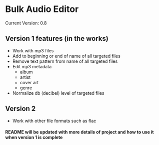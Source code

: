 # Bulk Audio Editor

Current Version: 0.8

## Version 1 features (in the works)

- Work with mp3 files
- Add to beginning or end of name of all targeted files
- Remove text pattern from name of all targeted files
- Edit mp3 metadata
  - album
  - artist
  - cover art
  - genre
- Normalize db (decibel) level of targeted files

## Version 2

- Work with other file formats such as flac

#### README will be updated with more details of project and how to use it when version 1 is complete
